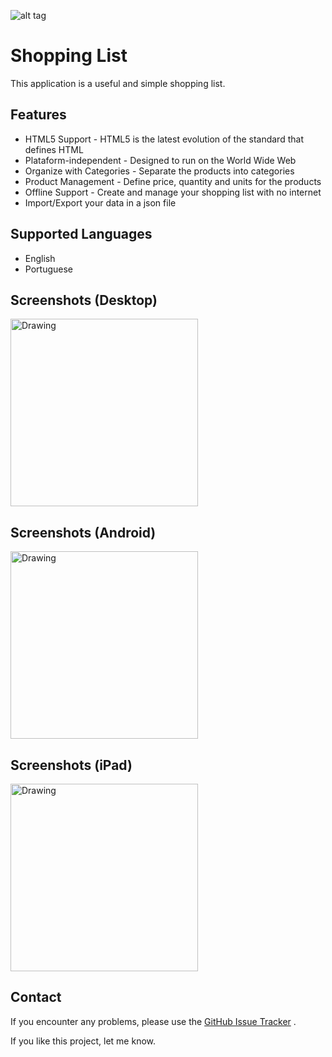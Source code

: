 ![alt tag](https://raw.githubusercontent.com/thiagodnf/shopping-list/master/img/favicon/android-icon-72x72.png)
# Shopping List
This application is a useful and simple shopping list.

## Features
- HTML5 Support - HTML5 is the latest evolution of the standard that defines HTML
- Plataform-independent - Designed to run on the World Wide Web
- Organize with Categories - Separate the products into categories
- Product Management - Define price, quantity and units for the products
- Offline Support - Create and manage your shopping list with no internet
- Import/Export your data in a json file

## Supported Languages
- English
- Portuguese

## Screenshots (Desktop)
<img src="https://raw.githubusercontent.com/thiagodnf/shopping-list/master/img/screenshot-desktop.png" alt="Drawing" height="300"/>

## Screenshots (Android)
<img src="https://raw.githubusercontent.com/thiagodnf/shopping-list/master/img/screenshot-android.png" alt="Drawing" height="300"/>

## Screenshots (iPad)
<img src="https://raw.githubusercontent.com/thiagodnf/shopping-list/master/img/screenshot-ipad.png" alt="Drawing" height="300"/>

## Contact

If you encounter any problems, please use the [GitHub Issue Tracker](https://github.com/thiagodnf/shopping-list/issues) .

If you like this project, let me know.


